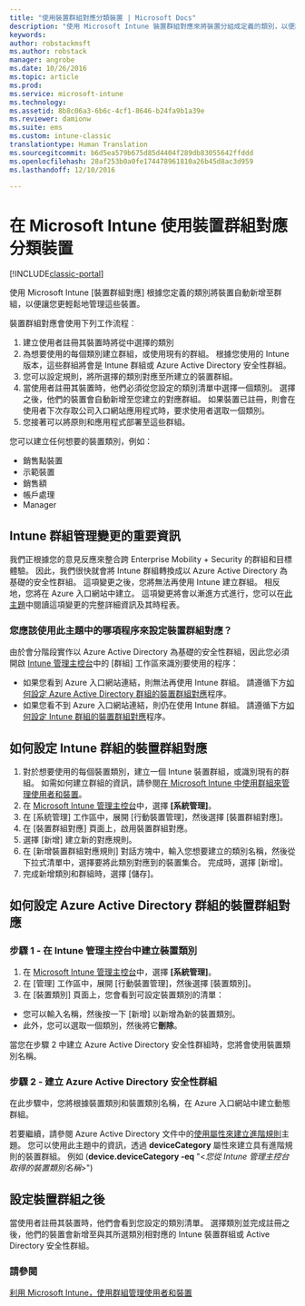 ```yaml
---
title: "使用裝置群組對應分類裝置 | Microsoft Docs"
description: "使用 Microsoft Intune 裝置群組對應來將裝置分組成定義的類別，以便讓您更輕鬆地管理那些裝置。"
keywords: 
author: robstackmsft
ms.author: robstack
manager: angrobe
ms.date: 10/26/2016
ms.topic: article
ms.prod: 
ms.service: microsoft-intune
ms.technology: 
ms.assetid: 8b8c06a3-6b6c-4cf1-8646-b24fa9b1a39e
ms.reviewer: damionw
ms.suite: ems
ms.custom: intune-classic
translationtype: Human Translation
ms.sourcegitcommit: b6d5ea579b675d85d4404f289db83055642ffddd
ms.openlocfilehash: 28af253b0a0fe174478961810a26b45d8ac3d959
ms.lasthandoff: 12/10/2016

---
```


# <a name="categorize-devices-with-device-group-mapping-in-microsoft-intune"></a>在 Microsoft Intune 使用裝置群組對應分類裝置

[!INCLUDE[classic-portal](../includes/classic-portal.md)]

使用 Microsoft Intune [裝置群組對應] 根據您定義的類別將裝置自動新增至群組，以便讓您更輕鬆地管理這些裝置。 

裝置群組對應會使用下列工作流程︰
1. 建立使用者註冊其裝置時將從中選擇的類別
2. 為想要使用的每個類別建立群組，或使用現有的群組。 根據您使用的 Intune 版本，這些群組將會是 Intune 群組或 Azure Active Directory 安全性群組。
2. 您可以設定規則，將所選擇的類別對應至所建立的裝置群組。
3. 當使用者註冊其裝置時，他們必須從您設定的類別清單中選擇一個類別。 選擇之後，他們的裝置會自動新增至您建立的對應群組。 如果裝置已註冊，則會在使用者下次存取公司入口網站應用程式時，要求使用者選取一個類別。
4. 您接著可以將原則和應用程式部署至這些群組。

您可以建立任何想要的裝置類別，例如：
* 銷售點裝置
* 示範裝置
* 銷售額
* 帳戶處理
* Manager

## <a name="important-information-about-a-change-in-group-management-for-intune"></a>Intune 群組管理變更的重要資訊

我們正根據您的意見反應來整合跨 Enterprise Mobility + Security 的群組和目標體驗。 因此，我們很快就會將 Intune 群組轉換成以 Azure Active Directory 為基礎的安全性群組。 這項變更之後，您將無法再使用 Intune 建立群組。 相反地，您將在 Azure 入口網站中建立。 這項變更將會以漸進方式進行，您可以在[此主題](use-groups-to-manage-users-and-devices-with-microsoft-intune.md)中閱讀這項變更的完整詳細資訊及其時程表。

### <a name="which-procedure-in-this-topic-should-you-use-to-configure-device-group-mapping"></a>您應該使用此主題中的哪項程序來設定裝置群組對應？

由於會分階段實作以 Azure Active Directory 為基礎的安全性群組，因此您必須開啟 [Intune 管理主控台](https://manage.microsoft.com)中的 [群組] 工作區來識別要使用的程序：

-  如果您看到 Azure 入口網站連結，則無法再使用 Intune 群組。 請遵循下方[如何設定 Azure Active Directory 群組的裝置群組對應](/intune/deploy-use/categorize-devices-with-device-group-mapping-in-microsoft-intune#how-to-configure-device-group-mapping-for-azure-active-directory-groups)程序。
-  如果您看不到 Azure 入口網站連結，則仍在使用 Intune 群組。 請遵循下方[如何設定 Intune 群組的裝置群組對應](/intune/deploy-use/categorize-devices-with-device-group-mapping-in-microsoft-intune#how-to-configure-device-group-mapping-for-intune-groups)程序。

## <a name="how-to-configure-device-group-mapping-for-intune-groups"></a>如何設定 Intune 群組的裝置群組對應
1. 對於想要使用的每個裝置類別，建立一個 Intune 裝置群組，或識別現有的群組。 如需如何建立群組的資訊，請參閱[在 Microsoft Intune 中使用群組來管理使用者和裝置](use-groups-to-manage-users-and-devices-with-microsoft-intune.md)。
2. 在 [Microsoft Intune 管理主控台](https://manage.microsoft.com)中，選擇 **[系統管理]**。
3. 在 [系統管理] 工作區中，展開 [行動裝置管理]，然後選擇 [裝置群組對應]。
4. 在 [裝置群組對應] 頁面上，啟用裝置群組對應。
5. 選擇 [新增] 建立新的對應規則。
6. 在 [新增裝置群組對應規則] 對話方塊中，輸入您想要建立的類別名稱，然後從下拉式清單中，選擇要將此類別對應到的裝置集合。 完成時，選擇 [新增]。
7. 完成新增類別和群組時，選擇 [儲存]。



## <a name="how-to-configure-device-group-mapping-for-azure-active-directory-groups"></a>如何設定 Azure Active Directory 群組的裝置群組對應

### <a name="step-1---create-device-categories-in-the-intune-administration-console"></a>步驟 1 - 在 Intune 管理主控台中建立裝置類別
1. 在 [Microsoft Intune 管理主控台](https://manage.microsoft.com)中，選擇 **[系統管理]**。
3. 在 [管理] 工作區中，展開 [行動裝置管理]，然後選擇 [裝置類別]。
4. 在 [裝置類別] 頁面上，您會看到可設定裝置類別的清單： 
- 您可以輸入名稱，然後按一下 [新增] 以新增為新的裝置類別。
- 此外，您可以選取一個類別，然後將它**刪除**。

當您在步驟 2 中建立 Azure Active Directory 安全性群組時，您將會使用裝置類別名稱。

### <a name="step-2---create-azure-active-directory-security-groups"></a>步驟 2 - 建立 Azure Active Directory 安全性群組

在此步驟中，您將根據裝置類別和裝置類別名稱，在 Azure 入口網站中建立動態群組。

若要繼續，請參閱 Azure Active Directory 文件中的[使用屬性來建立進階規則](https://azure.microsoft.com/en-us/documentation/articles/active-directory-accessmanagement-groups-with-advanced-rules/#using-attributes-to-create-rules-for-device-objects)主題。
您可以使用此主題中的資訊，透過 **deviceCategory** 屬性來建立具有進階規則的裝置群組。
例如 (**device.deviceCategory -eq** "<*您從 Intune 管理主控台取得的裝置類別名稱*>")


## <a name="after-you-configure-device-groups"></a>設定裝置群組之後

當使用者註冊其裝置時，他們會看到您設定的類別清單。 選擇類別並完成註冊之後，他們的裝置會新增至與其所選類別相對應的 Intune 裝置群組或 Active Directory 安全性群組。

### <a name="see-also"></a>請參閱
[利用 Microsoft Intune，使用群組管理使用者和裝置](use-groups-to-manage-users-and-devices-with-microsoft-intune.md)

